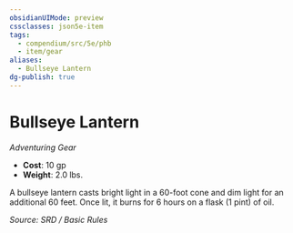 ```yaml
---
obsidianUIMode: preview
cssclasses: json5e-item
tags:
  - compendium/src/5e/phb
  - item/gear
aliases:
  - Bullseye Lantern
dg-publish: true
---
```

# Bullseye Lantern
*Adventuring Gear*  

- **Cost**: 10 gp
- **Weight**: 2.0 lbs.

A bullseye lantern casts bright light in a 60-foot cone and dim light for an additional 60 feet. Once lit, it burns for 6 hours on a flask (1 pint) of oil.

*Source: SRD / Basic Rules*
